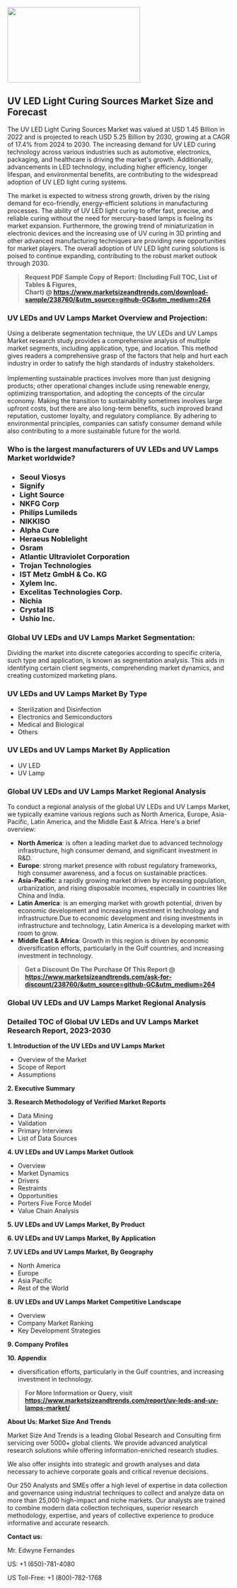 <p><img class="alignnone size-medium wp-image-20088" src="https://ffe5etoiles.com/wp-content/uploads/2024/12/MST1-300x171.png" alt="" width="300" height="171" /></p><h2>UV LED Light Curing Sources Market Size and Forecast</h2><p>The UV LED Light Curing Sources Market was valued at USD 1.45 Billion in 2022 and is projected to reach USD 5.25 Billion by 2030, growing at a CAGR of 17.4% from 2024 to 2030. The increasing demand for UV LED curing technology across various industries such as automotive, electronics, packaging, and healthcare is driving the market's growth. Additionally, advancements in LED technology, including higher efficiency, longer lifespan, and environmental benefits, are contributing to the widespread adoption of UV LED light curing systems.</p><p>The market is expected to witness strong growth, driven by the rising demand for eco-friendly, energy-efficient solutions in manufacturing processes. The ability of UV LED light curing to offer fast, precise, and reliable curing without the need for mercury-based lamps is fueling its market expansion. Furthermore, the growing trend of miniaturization in electronic devices and the increasing use of UV curing in 3D printing and other advanced manufacturing techniques are providing new opportunities for market players. The overall adoption of UV LED light curing solutions is poised to continue expanding, contributing to the robust market outlook through 2030.</p></p><blockquote id="" class=""><strong>Request PDF Sample Copy of Report: (Including Full TOC, List of Tables &amp; Figures, Chart)&nbsp;@&nbsp;<strong><a href="https://www.marketsizeandtrends.com/download-sample/238760/&utm_source=github-GC&utm_medium=264" target="_blank">https://www.marketsizeandtrends.com/download-sample/238760/&utm_source=github-GC&utm_medium=264</a></strong></strong></blockquote><h3 id="" class="">UV LEDs and UV Lamps Market&nbsp;Overview and Projection:</h3><p id="" class="">Using a deliberate segmentation technique, the UV LEDs and UV Lamps Market research study provides a comprehensive analysis of multiple market segments, including application, type, and location. This method gives readers a comprehensive grasp of the factors that help and hurt each industry in order to satisfy the high standards of industry stakeholders. <br /> <br />Implementing sustainable practices involves more than just designing products; other operational changes include using renewable energy, optimizing transportation, and adopting the concepts of the circular economy. Making the transition to sustainability sometimes involves large upfront costs, but there are also long-term benefits, such improved brand reputation, customer loyalty, and regulatory compliance. By adhering to environmental principles, companies can satisfy consumer demand while also contributing to a more sustainable future for the world.</p><h3 id="" class="">Who is the largest manufacturers of&nbsp;UV LEDs and UV Lamps Market worldwide?</h3><h3 class=""><p><ul><li>Seoul Viosys </li><li> Signify </li><li> Light Source </li><li> NKFG Corp </li><li> Philips Lumileds </li><li> NIKKISO </li><li> Alpha Cure </li><li> Heraeus Noblelight </li><li> Osram </li><li> Atlantic Ultraviolet Corporation </li><li> Trojan Technologies </li><li> IST Metz GmbH & Co. KG </li><li> Xylem Inc. </li><li> Excelitas Technologies Corp. </li><li> Nichia </li><li> Crystal IS </li><li> Ushio Inc.</li></ul></p></h3><h3 id="" class="">Global&nbsp;UV LEDs and UV Lamps Market Segmentation:</h3><p id="" class="">Dividing the market into discrete categories according to specific criteria, such type and application, is known as segmentation analysis. This aids in identifying certain client segments, comprehending market dynamics, and creating customized marketing plans.</p><h3 id="" class="">UV LEDs and UV Lamps Market&nbsp;By Type</h3><p><p><ul><li>Sterilization and Disinfection</li><li> Electronics and Semiconductors</li><li> Medical and Biological</li><li> Others</p></li></ul></p></p><h3 id="" class="">UV LEDs and UV Lamps Market&nbsp;By Application</h3><p class=""><p><ul><li>UV LED</li><li> UV Lamp</li></ul></p></p><h3 id="" class="">Global UV LEDs and UV Lamps Market Regional Analysis</h3><p id="" class="">To conduct a regional analysis of the global UV LEDs and UV Lamps Market, we typically examine various regions such as North America, Europe, Asia-Pacific, Latin America, and the Middle East &amp; Africa. Here's a brief overview:</p><ul><li><strong>North America</strong>: is often a leading market due to advanced technology infrastructure, high consumer demand, and significant investment in R&amp;D.</li><li><strong>Europe</strong>: strong market presence with robust regulatory frameworks, high consumer awareness, and a focus on sustainable practices.</li><li><strong>Asia-Pacific</strong>: a rapidly growing market driven by increasing population, urbanization, and rising disposable incomes, especially in countries like China and India.</li><li><strong>Latin America</strong>: is an emerging market with growth potential, driven by economic development and increasing investment in technology and infrastructure.Due to economic development and rising investments in infrastructure and technology, Latin America is a developing market with room to grow.</li><li><strong>Middle East &amp; Africa</strong>: Growth in this region is driven by economic diversification efforts, particularly in the Gulf countries, and increasing investment in technology.</li></ul><blockquote id="" class=""><strong>Get a Discount On The Purchase Of This Report @ <strong><a href="https://www.marketsizeandtrends.com/ask-for-discount/238760/&utm_source=github-GC&utm_medium=264" target="_blank">https://www.marketsizeandtrends.com/ask-for-discount/238760/&utm_source=github-GC&utm_medium=264</a></strong></strong></blockquote><h3 id="" class="">Global UV LEDs and UV Lamps Market Regional Analysis</h3><h3 id="" class="">Detailed TOC of Global UV LEDs and UV Lamps Market Research Report, 2023-2030</h3><p id="" class=""><strong>1. Introduction of the UV LEDs and UV Lamps Market</strong></p><ul><li>Overview of the Market</li><li>Scope of Report</li><li>Assumptions</li></ul><p id="" class=""><strong>2. Executive Summary</strong></p><p id="" class=""><strong>3. Research Methodology of Verified Market Reports</strong></p><ul><li>Data Mining</li><li>Validation</li><li>Primary Interviews</li><li>List of Data Sources</li></ul><p id="" class=""><strong>4. UV LEDs and UV Lamps Market Outlook</strong></p><ul><li>Overview</li><li>Market Dynamics</li><li>Drivers</li><li>Restraints</li><li>Opportunities</li><li>Porters Five Force Model</li><li>Value Chain Analysis</li></ul><p id="" class=""><strong>5. UV LEDs and UV Lamps Market, By Product</strong></p><p id="" class=""><strong>6. UV LEDs and UV Lamps Market, By Application</strong></p><p id="" class=""><strong>7. UV LEDs and UV Lamps Market, By Geography</strong></p><ul><li>North America</li><li>Europe</li><li>Asia Pacific</li><li>Rest of the World</li></ul><p id="" class=""><strong>8. UV LEDs and UV Lamps Market Competitive Landscape</strong></p><ul><li>Overview</li><li>Company Market Ranking</li><li>Key Development Strategies</li></ul><p id="" class=""><strong>9. Company Profiles</strong></p><p id="" class=""><strong>10. Appendix</strong></p><ul><li>diversification efforts, particularly in the Gulf countries, and increasing investment in technology.</li></ul><blockquote id="" class=""><strong>For More Information or Query, visit <strong><strong><a href="https://www.marketsizeandtrends.com/report/uv-leds-and-uv-lamps-market/" target="_blank">https://www.marketsizeandtrends.com/report/uv-leds-and-uv-lamps-market/</a></strong></strong></strong></blockquote><p id="" class=""><strong>About Us: Market Size And Trends</strong></p><p id="" class="">Market Size And Trends is a leading Global Research and Consulting firm servicing over 5000+ global clients. We provide advanced analytical research solutions while offering information-enriched research studies.</p><p id="" class="">We also offer insights into strategic and growth analyses and data necessary to achieve corporate goals and critical revenue decisions.</p><p id="" class="">Our 250 Analysts and SMEs offer a high level of expertise in data collection and governance using industrial techniques to collect and analyze data on more than 25,000 high-impact and niche markets. Our analysts are trained to combine modern data collection techniques, superior research methodology, expertise, and years of collective experience to produce informative and accurate research.</p><p id="" class=""><strong>Contact us:</strong></p><p id="" class="">Mr. Edwyne Fernandes</p><p id="" class="">US: +1 (650)-781-4080</p><p id="" class="">US Toll-Free: +1 (800)-782-1768</p>

